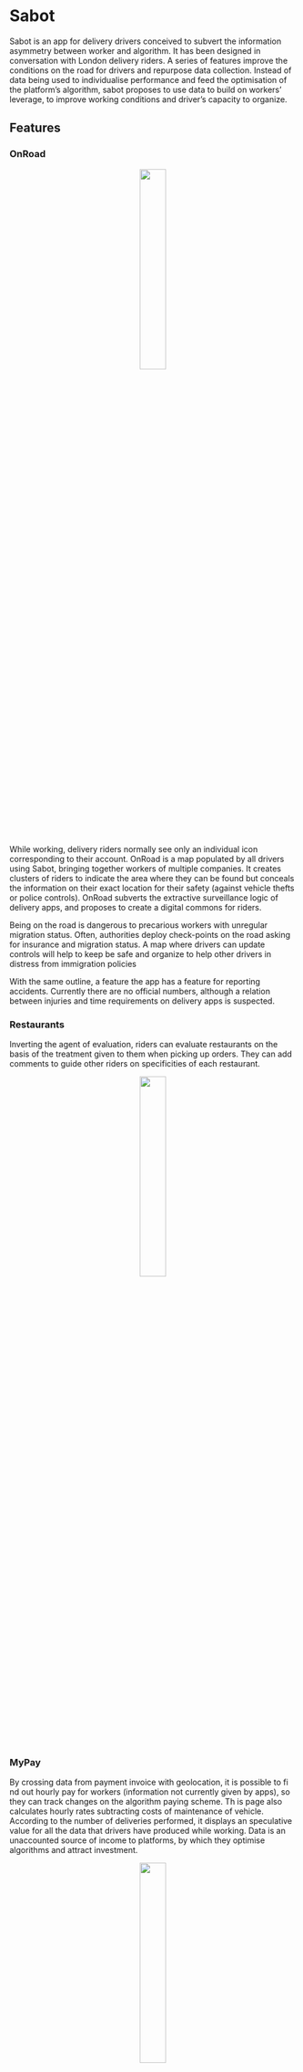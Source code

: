 # Sabot
Sabot is an app for delivery drivers conceived to subvert the information asymmetry between worker and algorithm. It has been designed in conversation with London delivery riders. A series of features improve the conditions on the road for drivers and repurpose data collection. Instead of data being used to individualise performance and feed the optimisation of the platform’s algorithm, sabot proposes to use data to build on workers’ leverage, to improve working conditions and driver’s capacity to organize.

## Features
### OnRoad
<p align="center">
<img src="https://user-images.githubusercontent.com/102227606/187195934-7880de43-5c35-4326-8cd9-c13f60b44357.png" width=30% height=30% right=150>
</p>
While working, delivery riders normally see only an individual icon corresponding to their account. OnRoad is a map populated by all drivers using Sabot, bringing together workers of  multiple companies. It creates clusters of riders to indicate the area where they can be found but conceals the information on their exact location for their safety (against vehicle thefts or police controls).
OnRoad subverts the extractive surveillance logic of delivery apps, and proposes to create a digital commons for riders.
</p>
Being on the road is dangerous to precarious workers with unregular migration status. Often, authorities deploy check-points on the road asking for insurance and migration status. A map where drivers can update controls will help to keep be safe and organize to help other drivers in distress from immigration policies
</p>

With the same outline, a feature the app has a feature for reporting accidents. Currently there are no official numbers, although a relation between injuries and time requirements on delivery apps is suspected. 

### Restaurants

Inverting the agent of evaluation, riders can evaluate restaurants on the basis of the treatment given to them when picking up orders. They can add comments to guide other riders on specificities of each restaurant.

<p align="center">
<img src="https://user-images.githubusercontent.com/102227606/193307289-d4becad9-ee23-48d1-b316-777b859913a5.png" width=30% height=30% right=150>
</p>

### MyPay

By crossing data from payment invoice with geolocation, it is possible to fi nd out hourly pay for workers (information not currently given by apps), so they can track changes on the algorithm paying scheme. Th is page also calculates hourly rates subtracting costs of maintenance of vehicle. According to the number of deliveries performed, it displays an speculative value for all the data that drivers have produced while working. Data is an unaccounted source of income to platforms, by which they optimise algorithms and attract investment. 

<p align="center">
<img src="https://user-images.githubusercontent.com/102227606/193307676-c9e435f6-13c2-467e-9dd7-ff0c6b7785a6.png" width=30% height=30% right=150>
</p>

### Software
The app has been built using React Native, a javascript library popular among coders to create user interfaces and apps for Android and IOS. Before starting this project, I had a very basic understanding of code. So parallel to the research project, I started the project of learning a new language: javascript. In order to modify the code of the app as a developper it will be necessary to download it from the github repository and obtain an APIKey from GoogleMaps service and add it to
the file in the repository: GoogleMaps APIKey in: Sabot\android\app\src\main\AndroidManifest.xml

### Database
The database to store and fetch data from the app has been built with Firebase, a GoogleCloud service that allows to create real-time databases. The structure to organize the information is shown in the following page. The database, unlike the code, is not public since it contains the data from riders, which should only be released to their disclosure. If the reader wanted to build her own database to work with this app, it would be necessary to obtain an APIKey from GoogleCloud Firebase and download the according json file to set up in the app. 



